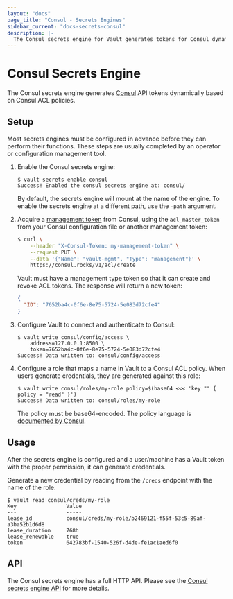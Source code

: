 ```yaml
---
layout: "docs"
page_title: "Consul - Secrets Engines"
sidebar_current: "docs-secrets-consul"
description: |-
  The Consul secrets engine for Vault generates tokens for Consul dynamically.
---
```


# Consul Secrets Engine

The Consul secrets engine generates [Consul](https://www.consul.io) API tokens
dynamically based on Consul ACL policies.

## Setup

Most secrets engines must be configured in advance before they can perform their
functions. These steps are usually completed by an operator or configuration
management tool.

1. Enable the Consul secrets engine:

    ```text
    $ vault secrets enable consul
    Success! Enabled the consul secrets engine at: consul/
    ```

    By default, the secrets engine will mount at the name of the engine. To
    enable the secrets engine at a different path, use the `-path` argument.

1. Acquire a [management token][consul-mgmt-token] from Consul, using the
`acl_master_token` from your Consul configuration file or another management
token:

    ```sh
    $ curl \
        --header "X-Consul-Token: my-management-token" \
        --request PUT \
        --data '{"Name": "vault-mgmt", "Type": "management"}' \
        https://consul.rocks/v1/acl/create
    ```

    Vault must have a management type token so that it can create and revoke ACL
    tokens. The response will return a new token:

    ```json
    {
      "ID": "7652ba4c-0f6e-8e75-5724-5e083d72cfe4"
    }
    ```

1. Configure Vault to connect and authenticate to Consul:

    ```text
    $ vault write consul/config/access \
        address=127.0.0.1:8500 \
        token=7652ba4c-0f6e-8e75-5724-5e083d72cfe4
    Success! Data written to: consul/config/access
    ```

1. Configure a role that maps a name in Vault to a Consul ACL policy.
When users generate credentials, they are generated against this role:

    ```text
    $ vault write consul/roles/my-role policy=$(base64 <<< 'key "" { policy = "read" }')
    Success! Data written to: consul/roles/my-role
    ```

    The policy must be base64-encoded. The policy language is [documented by
    Consul](https://www.consul.io/docs/internals/acl.html).

## Usage

After the secrets engine is configured and a user/machine has a Vault token with
the proper permission, it can generate credentials.

Generate a new credential by reading from the `/creds` endpoint with the name
of the role:

```text
$ vault read consul/creds/my-role
Key                Value
---                -----
lease_id           consul/creds/my-role/b2469121-f55f-53c5-89af-a3ba52b1d6d8
lease_duration     768h
lease_renewable    true
token              642783bf-1540-526f-d4de-fe1ac1aed6f0
```

## API

The Consul secrets engine has a full HTTP API. Please see the
[Consul secrets engine API](/api/secret/consul/index.html) for more
details.

[consul-mgmt-token]: https://www.consul.io/docs/agent/http/acl.html#acl_create
